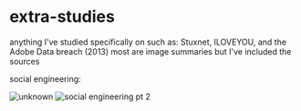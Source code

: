 # extra-studies
anything I've studied specifically on such as: Stuxnet, ILOVEYOU, and the Adobe Data breach (2013)
most are image summaries but I've included the sources 

social engineering:

![unknown](https://user-images.githubusercontent.com/77043377/147541083-01a0b198-44de-488b-811e-a7ecebb119c4.png)
![social engineering pt 2](https://user-images.githubusercontent.com/77043377/147541573-92c2f7e6-8f7f-461e-b5d1-5a60c1a6e1a1.png)
